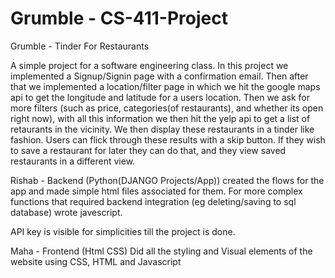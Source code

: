 # Grumble - CS-411-Project
Grumble - Tinder For Restaurants 

A simple project for a software engineering class. In this project we implemented a Signup/Signin page with a confirmation email. Then after that we implemented a location/filter page in which 
we hit the google maps api to get the longitude and latitude for a users location. Then we ask for more filters (such as price, categories(of restaurants), and whether its open right now), with
all this information we then hit the yelp api to get a list of retaurants in the vicinity. We then display these restaurants in a tinder like fashion. Users can flick through these results with a skip button. If they wish to save a restaurant for later they can do that, and they view saved restaurants in a different view.

Rishab - Backend (Python(DJANGO Projects/App))
created the flows for the app and made simple html files associated for them. 
For more complex functions that required backend integration (eg deleting/saving to sql database) wrote javescript.

API key is visible for simplicities till the project is done.

Maha - Frontend (Html CSS)
Did all the styling and Visual elements of the website using CSS, HTML and Javascript
